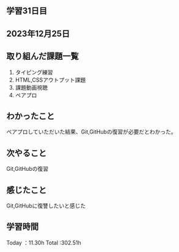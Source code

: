 ## 学習31日目
## 2023年12月25日
## 取り組んだ課題一覧
1. タイピング練習
1. HTML,CSSアウトプット課題
1. 課題動画視聴
1. ペアプロ  
## わかったこと
ペアプロしていただいた結果、Git,GitHubの復習が必要だとわかった。
## 次やること
Git,GitHubの復習
## 感じたこと
Git,GitHubに復讐したいと感じた
## 学習時間
 Today ：11.30h
 Total :302.51h
